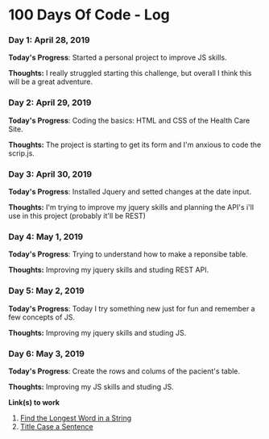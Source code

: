 # 100 Days Of Code - Log

### Day 1: April 28, 2019

**Today's Progress**: Started a personal project to improve JS skills.

**Thoughts:** I really struggled starting this challenge, but overall I think this will be a great adventure.


### Day 2: April 29, 2019

**Today's Progress**: Coding the basics: HTML and CSS of the Health Care Site.

**Thoughts:** The project is starting to get its form and I'm anxious to code the scrip.js.

### Day 3: April 30, 2019

**Today's Progress**: Installed Jquery and setted changes at the date input.

**Thoughts:** I'm trying to improve my jquery skills and planning the API's i'll use in this project (probably it'll be REST)

### Day 4: May 1, 2019

**Today's Progress**: Trying to understand how to make a reponsibe table.

**Thoughts:** Improving my jquery skills and studing REST API.

### Day 5: May 2, 2019

**Today's Progress**: Today I try something new just for fun and remember a few concepts of JS.

**Thoughts:** Improving my jquery skills and studing JS.

### Day 6: May 3, 2019

**Today's Progress**: Create the rows and colums of the pacient's table.

**Thoughts:** Improving my JS skills and studing JS.


**Link(s) to work**
1. [Find the Longest Word in a String](https://www.freecodecamp.com/challenges/find-the-longest-word-in-a-string)
2. [Title Case a Sentence](https://www.freecodecamp.com/challenges/title-case-a-sentence)
